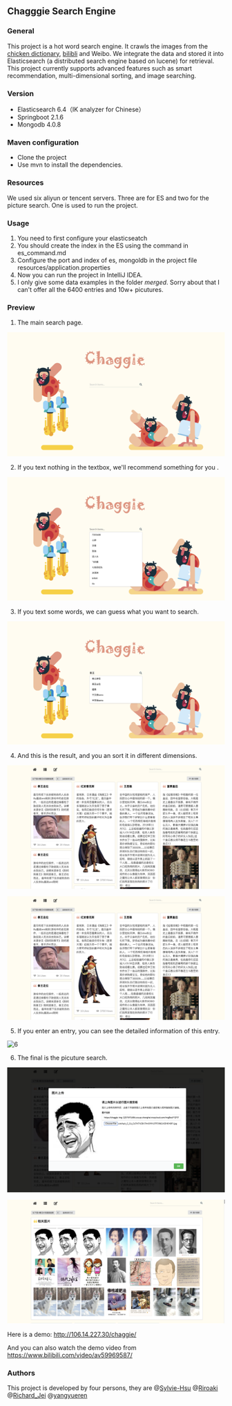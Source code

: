 ## Chagggie Search Engine

### General

This project is a  hot word search engine. It crawls the images from the [chicken dictionary](https://jikipedia.com/), [bilibli](https://www.bilibili.com/) and Weibo. We integrate the data and stored it into Elasticsearch (a distributed search engine based on lucene) for retrieval. This project currently supports advanced features such as smart recommendation, multi-dimensional sorting, and image searching.

### Version

- Elasticsearch 6.4（IK analyzer for Chinese）
- Springboot 2.1.6
- Mongodb 4.0.8



### Maven configuration

- Clone the project
- Use mvn  to install the dependencies.



### Resources

We used six aliyun or tencent servers. Three are for ES and two for the picture search. One is used to run the project.



### Usage

1. You need to first configure your elasticseatch
2. You should create the index in the ES using the command in es_command.md
4. Configure the port and index of es, mongoldb in the project file resources/application.properties
5. Now you can run the project in IntelliJ IDEA.
5. I only give some data examples in the folder *merged*. Sorry about that I can't offer all the 6400 entries and 10w+ picutures.



### Preview

1. The main search page.

![1](pictures/1.png)

2. If you text nothing in the textbox, we'll recommend something for you .

![2](pictures/2.png)

3. If you text some words, we can guess what you want to search.

![3](pictures/3.png)

4. And this is the result, and you an sort it in different dimensions.

![4](pictures/4.png)

![5](pictures/4.png)



5. If you enter an entry, you can see the detailed information of this entry.

![6](pictures/6.png)

6. The final is the picuture search.

![7](pictures/7.png)

![8](pictures/8.png)



Here is a demo: http://106.14.227.30/chaggie/

And you can also watch the demo video from  https://www.bilibili.com/video/av59969587/



### Authors

This project is developed by four persons, they are @[Sylvie-Hsu](https://github.com/Sylvie-Hsu) @[Riroaki](https://github.com/Riroaki) @[Richard_Jei](https://github.com/Sossmc) @[yangyueren](https://github.com/yangyueren)